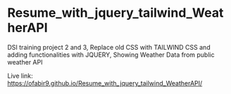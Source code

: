 # Resume_with_jquery_tailwind_WeatherAPI
DSI training project 2 and 3, Replace old CSS with TAILWIND CSS and adding functionalities with JQUERY, Showing Weather Data from public weather API

Live link: https://ofabir9.github.io/Resume_with_jquery_tailwind_WeatherAPI/
